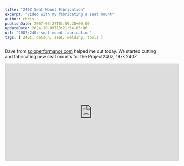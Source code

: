 ```yaml
---
title: "240Z Seat Mount Fabrication"
excerpt: "Video with my fabricating a seat mount"
author: chris
publishDate: 2007-06-27T02:59:20+00:00
updateDate: 2024-10-09T13:21:54-05:00
url: "2007/240z-seat-mount-fabrication"
tags: [ 240z, datsun, seat, welding, tools ]
---
```


Dave from [soloperformance.com](https://www.soloperformance.com) helped me out today. We started cutting and fabricating new seat mounts for the Project240z, 1973 240Z

<iframe width="560" height="315" src="https://www.youtube.com/embed/6yys3sbo1kA?si=kRzQr2Wn4gUoG64G" title="YouTube video player" frameborder="0" allow="accelerometer; autoplay; clipboard-write; encrypted-media; gyroscope; picture-in-picture; web-share" referrerpolicy="strict-origin-when-cross-origin" allowfullscreen></iframe>

